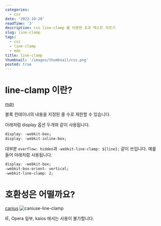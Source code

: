 ```yaml
---
categories:
  - css
date: '2022-10-20'
readTime: '3'
description: css line-clamp 를 이용한 초과 텍스트 자르기
slug: line-clamp
tags:
  - css
  - line-clamp
  - mdn
title: line-clamp
thumbnail: '/images/thumbnail/css.png'
posted: true
---
```


# line-clamp 이란?

[mdn](https://developer.mozilla.org/en-US/docs/Web/CSS/-webkit-line-clamp)

블록 컨테이너의 내용을 지정된 줄 수로 제한할 수 있습니다.

아래처럼 display 옵션 두개와 같이 사용됩니다.

```css
display: -webkit-box;
display: -webkit-inline-box;
```

대부분 `overflow: hidden`과 `-webkit-line-clamp: ${line};` 같이 쓰입니다.
예를 들어 아래처럼 사용됩니다.

```css
display: -webkit-box;
-webkit-box-orient: vertical;
-webkit-line-clamp: 2;
```

# 호환성은 어떨까요?

[canius](https://caniuse.com/?search=line-clamp)
![caniuse-line-clamp](/images/post/caniuse-line-clamp.png)

IE, Opera 일부, kaios 에서는 사용이 불가합니다.
